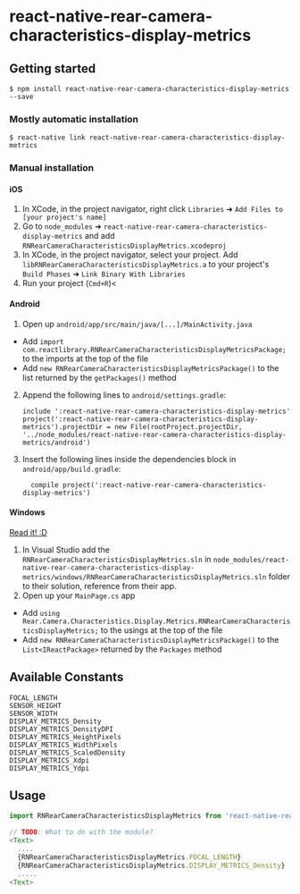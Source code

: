 
# react-native-rear-camera-characteristics-display-metrics

## Getting started

`$ npm install react-native-rear-camera-characteristics-display-metrics --save`

### Mostly automatic installation

`$ react-native link react-native-rear-camera-characteristics-display-metrics`

### Manual installation


#### iOS

1. In XCode, in the project navigator, right click `Libraries` ➜ `Add Files to [your project's name]`
2. Go to `node_modules` ➜ `react-native-rear-camera-characteristics-display-metrics` and add `RNRearCameraCharacteristicsDisplayMetrics.xcodeproj`
3. In XCode, in the project navigator, select your project. Add `libRNRearCameraCharacteristicsDisplayMetrics.a` to your project's `Build Phases` ➜ `Link Binary With Libraries`
4. Run your project (`Cmd+R`)<

#### Android

1. Open up `android/app/src/main/java/[...]/MainActivity.java`
  - Add `import com.reactlibrary.RNRearCameraCharacteristicsDisplayMetricsPackage;` to the imports at the top of the file
  - Add `new RNRearCameraCharacteristicsDisplayMetricsPackage()` to the list returned by the `getPackages()` method
2. Append the following lines to `android/settings.gradle`:
  	```
  	include ':react-native-rear-camera-characteristics-display-metrics'
  	project(':react-native-rear-camera-characteristics-display-metrics').projectDir = new File(rootProject.projectDir, 	'../node_modules/react-native-rear-camera-characteristics-display-metrics/android')
  	```
3. Insert the following lines inside the dependencies block in `android/app/build.gradle`:
  	```
      compile project(':react-native-rear-camera-characteristics-display-metrics')
  	```

#### Windows
[Read it! :D](https://github.com/ReactWindows/react-native)

1. In Visual Studio add the `RNRearCameraCharacteristicsDisplayMetrics.sln` in `node_modules/react-native-rear-camera-characteristics-display-metrics/windows/RNRearCameraCharacteristicsDisplayMetrics.sln` folder to their solution, reference from their app.
2. Open up your `MainPage.cs` app
  - Add `using Rear.Camera.Characteristics.Display.Metrics.RNRearCameraCharacteristicsDisplayMetrics;` to the usings at the top of the file
  - Add `new RNRearCameraCharacteristicsDisplayMetricsPackage()` to the `List<IReactPackage>` returned by the `Packages` method

## Available Constants
```
FOCAL_LENGTH
SENSOR_HEIGHT
SENSOR_WIDTH
DISPLAY_METRICS_Density
DISPLAY_METRICS_DensityDPI
DISPLAY_METRICS_HeightPixels
DISPLAY_METRICS_WidthPixels
DISPLAY_METRICS_ScaledDensity
DISPLAY_METRICS_Xdpi
DISPLAY_METRICS_Ydpi
```

## Usage
```javascript
import RNRearCameraCharacteristicsDisplayMetrics from 'react-native-rear-camera-characteristics-display-metrics';

// TODO: What to do with the module?
<Text>
  ....
  {RNRearCameraCharacteristicsDisplayMetrics.FOCAL_LENGTH}
  {RNRearCameraCharacteristicsDisplayMetrics.DISPLAY_METRICS_Density}
  .....
<Text>
```
  

